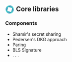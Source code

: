 ## <img align="left" width=30 src="media/logo-white.jpg"> &nbsp;Core libraries

### Components
- Shamir's secret sharing 
- Pedersen's DKG approach
- Paring
- BLS Signature
- . . .


